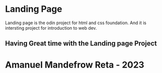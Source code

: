 # Landing Page
Landing page is the odin project for html and css foundation.
And it is intersting project for introduction to web dev.

## Having Great time with the Landing page Project
# Amanuel Mandefrow Reta - 2023
